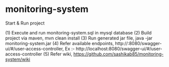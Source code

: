 # monitoring-system

Start & Run project

(1) Execute and run monitoring-system.sql in mysql database
(2) Build project via maven, mvn clean install
(3) Run generated jar file, java -jar monitoring-system.jar
(4) Refer available endpoints, http://<your-ip-address>:8080/swagger-ui/#/user-access-controller, Ex :- http://localhost:8080/swagger-ui/#/user-access-controller 
(5) Refer wiki, https://github.com/sashikab85/monitoring-system/wiki
